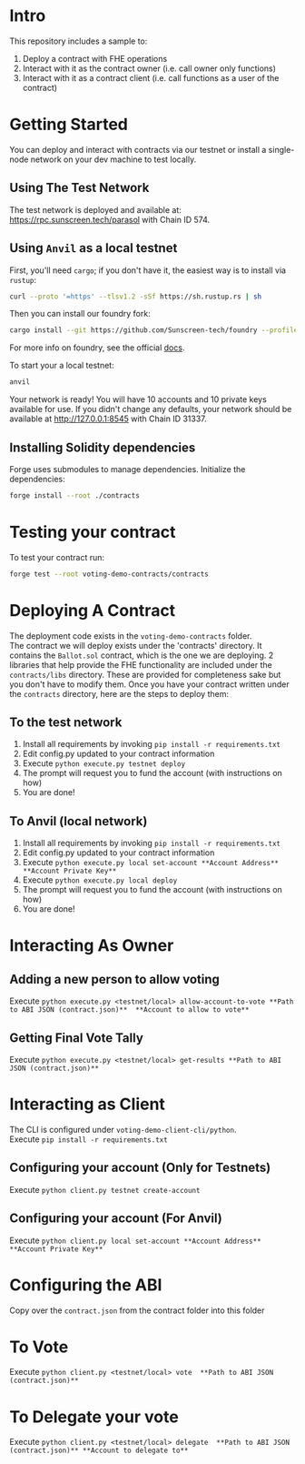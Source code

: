 # Intro

This repository includes a sample to:
1. Deploy a contract with FHE operations
2. Interact with it as the contract owner (i.e. call owner only functions)
3. Interact with it as a contract client (i.e. call functions as a user of the contract)

# Getting Started
You can deploy and interact with contracts via our testnet or install a single-node network on your dev machine to test locally.
## Using The Test Network
The test network is deployed and available at: https://rpc.sunscreen.tech/parasol with Chain ID 574.
## Using `Anvil` as a local testnet
First, you'll need `cargo`; if you don't have it, the easiest way is to install via `rustup`:

```sh
curl --proto '=https' --tlsv1.2 -sSf https://sh.rustup.rs | sh
```

Then you can install our foundry fork:

```sh
cargo install --git https://github.com/Sunscreen-tech/foundry --profile local forge cast anvil
```

For more info on foundry, see the official
[docs](https://book.getfoundry.sh/).

To start your a local testnet:

```sh
anvil
```

Your network is ready! You will have 10 accounts and 10 private keys available for use. If you didn't change any defaults, your network should be available at http://127.0.0.1:8545 with Chain ID 31337.

## Installing Solidity dependencies
Forge uses submodules to manage dependencies. Initialize the dependencies:

```bash
forge install --root ./contracts
```

# Testing your contract
To test your contract run:
```sh
forge test --root voting-demo-contracts/contracts
```

# Deploying A Contract
The deployment code exists in the `voting-demo-contracts` folder. <br/>
The contract we will deploy exists under the 'contracts' directory. It contains the `Ballot.sol` contract, which is the one we are deploying. 2 libraries that help provide the FHE functionality are included under the `contracts/libs` directory. These are provided for completeness sake but you don't have to modify them.
Once you have your contract written under the `contracts` directory, here are the steps to deploy them:
## To the test network
1. Install all requirements by invoking `pip install -r requirements.txt`
2. Edit config.py updated to your contract information
3. Execute `python execute.py testnet deploy`
4. The prompt will request you to fund the account (with instructions on how)
5. You are done!
## To Anvil (local network)
1. Install all requirements by invoking `pip install -r requirements.txt`
2. Edit config.py updated to your contract information
3. Execute `python execute.py local set-account **Account Address** **Account Private Key**`
4. Execute `python execute.py local deploy`
5. The prompt will request you to fund the account (with instructions on how)
6. You are done!


# Interacting As Owner
## Adding a new person to allow voting
Execute `python execute.py <testnet/local> allow-account-to-vote **Path to ABI JSON (contract.json)**  **Account to allow to vote**`
## Getting Final Vote Tally
Execute `python execute.py <testnet/local> get-results **Path to ABI JSON (contract.json)**`


# Interacting as Client
The CLI is configured under `voting-demo-client-cli/python`. <br/>
Execute `pip install -r requirements.txt`
## Configuring your account (Only for Testnets)
Execute `python client.py testnet create-account`
## Configuring your account (For Anvil)
Execute `python client.py local set-account **Account Address** **Account Private Key**`


# Configuring the ABI
Copy over the `contract.json` from the contract folder into this folder

# To Vote
Execute `python client.py <testnet/local> vote  **Path to ABI JSON (contract.json)**`

# To Delegate your vote
Execute `python client.py <testnet/local> delegate  **Path to ABI JSON (contract.json)** **Account to delegate to**`
